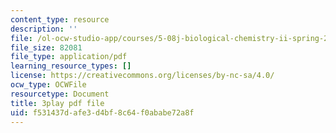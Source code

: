 ```yaml
---
content_type: resource
description: ''
file: /ol-ocw-studio-app/courses/5-08j-biological-chemistry-ii-spring-2016/f531437dafe3d4bf8c64f0ababe72a8f_EHtOYlvWE6k.pdf
file_size: 82081
file_type: application/pdf
learning_resource_types: []
license: https://creativecommons.org/licenses/by-nc-sa/4.0/
ocw_type: OCWFile
resourcetype: Document
title: 3play pdf file
uid: f531437d-afe3-d4bf-8c64-f0ababe72a8f
---
```

